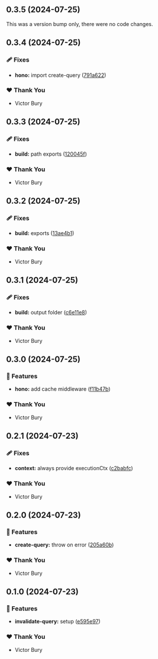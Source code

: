 ## 0.3.5 (2024-07-25)

This was a version bump only, there were no code changes.

## 0.3.4 (2024-07-25)


### 🩹 Fixes

- **hono:** import create-query ([791a622](https://github.com/anymaniax/cf-workers-query/commit/791a622))

### ❤️  Thank You

- Victor Bury

## 0.3.3 (2024-07-25)


### 🩹 Fixes

- **build:** path exports ([120045f](https://github.com/anymaniax/cf-workers-query/commit/120045f))

### ❤️  Thank You

- Victor Bury

## 0.3.2 (2024-07-25)


### 🩹 Fixes

- **build:** exports ([13ae4b1](https://github.com/anymaniax/cf-workers-query/commit/13ae4b1))

### ❤️  Thank You

- Victor Bury

## 0.3.1 (2024-07-25)


### 🩹 Fixes

- **build:** output folder ([c6e11e8](https://github.com/anymaniax/cf-workers-query/commit/c6e11e8))

### ❤️  Thank You

- Victor Bury

## 0.3.0 (2024-07-25)


### 🚀 Features

- **hono:** add cache middleware ([f11b47b](https://github.com/anymaniax/cf-workers-query/commit/f11b47b))

### ❤️  Thank You

- Victor Bury

## 0.2.1 (2024-07-23)


### 🩹 Fixes

- **context:** always provide executionCtx ([c2babfc](https://github.com/anymaniax/cf-workers-query/commit/c2babfc))

### ❤️  Thank You

- Victor Bury

## 0.2.0 (2024-07-23)


### 🚀 Features

- **create-query:** throw on error ([205a60b](https://github.com/anymaniax/cf-workers-query/commit/205a60b))

### ❤️  Thank You

- Victor Bury

## 0.1.0 (2024-07-23)


### 🚀 Features

- **invalidate-query:** setup ([e595e97](https://github.com/anymaniax/cf-workers-query/commit/e595e97))

### ❤️  Thank You

- Victor Bury
